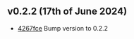 ## v0.2.2 (17th of June 2024)
- [4267fce](https://github.com/andrewendlinger/testdata/commit/4267fce328c625eaa289001c1fc81c69250a0ace) Bump version to 0.2.2
